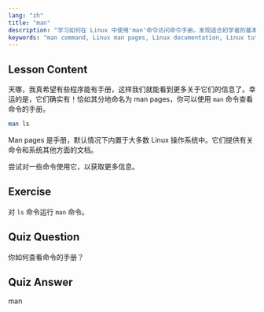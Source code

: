 ```yaml
---
lang: "zh"
title: "man"
description: "学习如何在 Linux 中使用'man'命令访问命令手册。发现适合初学者的基本 Linux 文档，并提高你的命令行技能。"
keywords: "man command, Linux man pages, Linux documentation, Linux tutorial, command line guide, beginner Linux"
---
```


## Lesson Content

天哪，我真希望有些程序能有手册，这样我们就能看到更多关于它们的信息了。幸运的是，它们确实有！恰如其分地命名为 man pages，你可以使用 `man` 命令查看命令的手册。

```bash
man ls
```

Man pages 是手册，默认情况下内置于大多数 Linux 操作系统中。它们提供有关命令和系统其他方面的文档。

尝试对一些命令使用它，以获取更多信息。

## Exercise

对 `ls` 命令运行 `man` 命令。

## Quiz Question

你如何查看命令的手册？

## Quiz Answer

man

